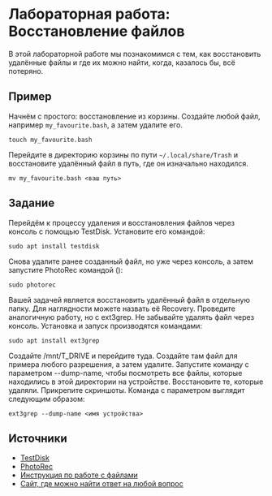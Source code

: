 # Лабораторная работа: Восстановление файлов

В этой лабораторной работе мы познакомимся с тем, как восстановить удалённые файлы и где их можно найти, когда, казалось бы, всё потеряно.

## Пример

Начнём с простого: восстановление из корзины. Создайте любой файл, например `my_favourite.bash`, а затем удалите его.
```
touch my_favourite.bash
```
Перейдите в директорию корзины по пути `~/.local/share/Trash` и восстановите удалённый файл в путь, где он изначально находился.
```
mv my_favourite.bash <ваш путь>
```

## Задание

Перейдём к процессу удаления и восстановления файлов через консоль с помощью TestDisk. Установите его командой:
```
sudo apt install testdisk
```
Снова удалите ранее созданный файл, но уже через консоль, а затем запустите PhotoRec командой ():
```
sudo photorec
```
Вашей задачей является восстановить удалённый файл в отдельную папку. Для наглядности можете назвать её Recovery. Проведите аналогичную работу, но с ext3grep. Не забывайте удалять файл через консоль. Установка и запуск производятся командами:
```
sudo apt install ext3grep
```
Создайте /mnt/T_DRIVE и перейдите туда. Создайте там файл для примера любого разрешения, а затем удалите. Запустите команду с параметром --dump-name, чтобы посмотреть все файлы, которые находились в этой директории на устройстве. Восстановите те, которые удаляли. Прикрепите скриншоты. Команда с параметром выглядит следующим образом:
```
ext3grep --dump-name <имя устройства>
```

## Источники

- [TestDisk](https://www.cgsecurity.org/wiki/TestDisk_RU)
- [PhotoRec](https://www.cgsecurity.org/wiki/PhotoRec_RU)
- [Инструкция по работе с файлами](https://selectel.ru/blog/tutorials/files-and-directories-in-linux/)
- [Сайт, где можно найти ответ на любой вопрос](https://stackoverflow.com)
